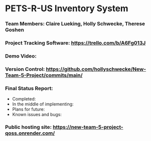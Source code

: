# PETS-R-US Inventory System

### Team Members: Claire Lueking, Holly Schwecke, Therese Goshen

### Project Tracking Software: https://trello.com/b/A6Fg013J

### Demo Video:

### Version Control: https://github.com/hollyschwecke/New-Team-5-Project/commits/main/

### Final Status Report:
- Completed:
- In the middle of implementing:
- Plans for future:
- Known issues and bugs:
  
### Public hosting site: https://new-team-5-project-qoss.onrender.com/
